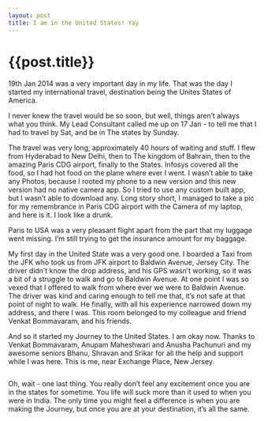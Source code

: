 ```yaml
---
layout: post
title: I am in the United States! Yay
--- 
```




 {{post.title}}
======================================================




<p>19th Jan 2014 was a very important day in my life. That was the day I started my international travel, destination being the Unites States of America.</p>

<p>I never knew the travel would be so soon, but well, things aren&#8217;t always what you think. My Lead Consultant called me up on 17 Jan - to tell me that I had to travel by Sat, and be in The states by Sunday.</p>

<p>The travel was very long, approximately 40 hours of waiting and stuff. I flew from Hyderabad to New Delhi, then to The kingdom of Bahrain, then to the amazing Paris CDG airport, finally to the States. Infosys covered all the food, so I had hot food on the plane where ever I went. I wasn&#8217;t able to take any Photos, because I rooted my phone to a new version and this new version had no native camera app. So I tried to use any custom built app, but I wasn&#8217;t able to download any. Long story short, I managed to take a pic for my remembrance in Paris CDG airport with the Camera of my laptop, and here is it. I look like a drunk.
<img src="https://31.media.tumblr.com/7a5fb832b2f99fcbf096b62c9837f65d/tumblr_inline_n0ym0zq7Ts1r7tery.jpg" alt=""/></p>

<p>Paris to USA was a very pleasant flight apart from the part that my luggage went missing. I&#8217;m still trying to get the insurance amount for my baggage.</p>

<p>My first day in the United State was a very good one. I boarded a Taxi from the JFK who took us from JFK airport to Baldwin Avenue, Jersey City. The driver didn&#8217;t know the drop address, and his GPS wasn&#8217;t working, so it was a bit of a struggle to walk and go to Baldwin Avenue. At one point I was so vexed that I offered to walk from where ever we were to Baldwin Avenue. The driver was kind and caring enough to tell me that, it&#8217;s not safe at that point of night to walk. He finally, with all his experience narrowed down my address, and there I was. This room belonged to my colleague and friend Venkat Bommavaram, and his friends.</p>

<p>And so it started my Journey to the United States. I am okay now. Thanks to  Venkat Bommavaram, Anupam Maheshwari and Anusha Pachunuri and my awesome seniors Bhanu, Shravan and Srikar for all the help and support while I was here. This is me, near Exchange Place, New Jersey.</p>

<p><img src="https://31.media.tumblr.com/0bee19507e6ba44874bbd88c1b821fef/tumblr_inline_n0ymapPnIc1r7tery.jpg" alt=""/></p>

<p>Oh, wait - one last thing. You really don&#8217;t feel any excitement once you are in the states for sometime. You life will suck more than it used to when you were in India. The only time you might feel a difference is when you are making the Journey, but once you are at your destination, it&#8217;s all the same.</p>